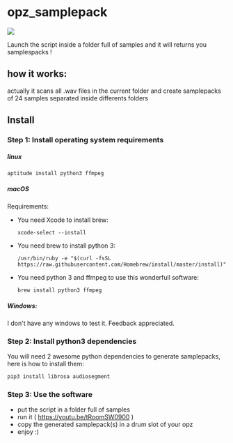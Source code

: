 # opz_samplepack

![](http://aqhlt.fr/img/opz_demo.gif)

Launch the script inside a folder full of samples and it will returns you samplespacks !

## how it works:
actually it scans all .wav files in the current folder and create samplepacks of 24 samples separated inside differents folders 

## Install

### Step 1: Install operating system requirements
##### linux
```aptitude install python3 ffmpeg```

##### macOS 
Requirements:

- You need Xcode to install brew:
  ```
  xcode-select --install
  ```
- You need brew to install python 3:
  ```
  /usr/bin/ruby -e "$(curl -fsSL https://raw.githubusercontent.com/Homebrew/install/master/install)"
  ```
- You need python 3 and ffmpeg to use this wonderfull software:
  ```
  brew install python3 ffmpeg
  ```
##### Windows:
I don't have any windows to test it. Feedback appreciated.

### Step 2: Install python3 dependencies

You will need 2 awesome python dependencies to generate samplepacks, here is how to install them:
```python
pip3 install librosa audiosegment
```

### Step 3: Use the software
- put the script in a folder full of samples
- run it ( https://youtu.be/tRoomSW0900 )
- copy the generated samplepack(s) in a drum slot of your opz
- enjoy :)


